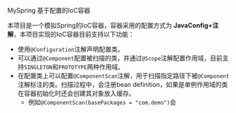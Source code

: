 MySpring 基于配置的IoC容器

本项目是一个模拟Spring的IoC容器，容器采用的配置方式为 **JavaConfig+注解**，本项目实现的IoC容器目前支持以下功能：

- 使用`@Configuration`注解声明配置类。
- 可以通过`@Component`配置被扫描的类，并通过`@Scope`注解配置作用域，目前支持`SINGLETON`和`PROTOTYPE`两种作用域。
- 在配置类上可以配置`@ComponentScan`注解，用于扫描指定路径下被`@Component`注解标注的类。扫描过程中，会注册bean definition，如果是单例作用域的类在容器初始化时还会创建其对象放入缓存。
  - 例如`@ComponentScan(basePackages = "com.demo")`会